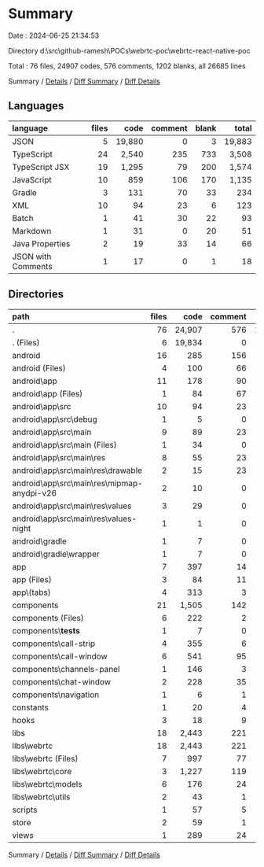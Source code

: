 # Summary

Date : 2024-06-25 21:34:53

Directory d:\\src\\github-ramesh\\POCs\\webrtc-poc\\webrtc-react-native-poc

Total : 76 files,  24907 codes, 576 comments, 1202 blanks, all 26685 lines

Summary / [Details](details.md) / [Diff Summary](diff.md) / [Diff Details](diff-details.md)

## Languages
| language | files | code | comment | blank | total |
| :--- | ---: | ---: | ---: | ---: | ---: |
| JSON | 5 | 19,880 | 0 | 3 | 19,883 |
| TypeScript | 24 | 2,540 | 235 | 733 | 3,508 |
| TypeScript JSX | 19 | 1,295 | 79 | 200 | 1,574 |
| JavaScript | 10 | 859 | 106 | 170 | 1,135 |
| Gradle | 3 | 131 | 70 | 33 | 234 |
| XML | 10 | 94 | 23 | 6 | 123 |
| Batch | 1 | 41 | 30 | 22 | 93 |
| Markdown | 1 | 31 | 0 | 20 | 51 |
| Java Properties | 2 | 19 | 33 | 14 | 66 |
| JSON with Comments | 1 | 17 | 0 | 1 | 18 |

## Directories
| path | files | code | comment | blank | total |
| :--- | ---: | ---: | ---: | ---: | ---: |
| . | 76 | 24,907 | 576 | 1,202 | 26,685 |
| . (Files) | 6 | 19,834 | 0 | 25 | 19,859 |
| android | 16 | 285 | 156 | 75 | 516 |
| android (Files) | 4 | 100 | 66 | 46 | 212 |
| android\\app | 11 | 178 | 90 | 28 | 296 |
| android\\app (Files) | 1 | 84 | 67 | 22 | 173 |
| android\\app\\src | 10 | 94 | 23 | 6 | 123 |
| android\\app\\src\\debug | 1 | 5 | 0 | 3 | 8 |
| android\\app\\src\\main | 9 | 89 | 23 | 3 | 115 |
| android\\app\\src\\main (Files) | 1 | 34 | 0 | 0 | 34 |
| android\\app\\src\\main\\res | 8 | 55 | 23 | 3 | 81 |
| android\\app\\src\\main\\res\\drawable | 2 | 15 | 23 | 3 | 41 |
| android\\app\\src\\main\\res\\mipmap-anydpi-v26 | 2 | 10 | 0 | 0 | 10 |
| android\\app\\src\\main\\res\\values | 3 | 29 | 0 | 0 | 29 |
| android\\app\\src\\main\\res\\values-night | 1 | 1 | 0 | 0 | 1 |
| android\\gradle | 1 | 7 | 0 | 1 | 8 |
| android\\gradle\\wrapper | 1 | 7 | 0 | 1 | 8 |
| app | 7 | 397 | 14 | 42 | 453 |
| app (Files) | 3 | 84 | 11 | 16 | 111 |
| app\\(tabs) | 4 | 313 | 3 | 26 | 342 |
| components | 21 | 1,505 | 142 | 266 | 1,913 |
| components (Files) | 6 | 222 | 2 | 34 | 258 |
| components\\__tests__ | 1 | 7 | 0 | 4 | 11 |
| components\\call-strip | 4 | 355 | 6 | 46 | 407 |
| components\\call-window | 6 | 541 | 95 | 111 | 747 |
| components\\channels-panel | 1 | 146 | 3 | 15 | 164 |
| components\\chat-window | 2 | 228 | 35 | 53 | 316 |
| components\\navigation | 1 | 6 | 1 | 3 | 10 |
| constants | 1 | 20 | 4 | 3 | 27 |
| hooks | 3 | 18 | 9 | 7 | 34 |
| libs | 18 | 2,443 | 221 | 715 | 3,379 |
| libs\\webrtc | 18 | 2,443 | 221 | 715 | 3,379 |
| libs\\webrtc (Files) | 7 | 997 | 77 | 286 | 1,360 |
| libs\\webrtc\\core | 3 | 1,227 | 119 | 370 | 1,716 |
| libs\\webrtc\\models | 6 | 176 | 24 | 48 | 248 |
| libs\\webrtc\\utils | 2 | 43 | 1 | 11 | 55 |
| scripts | 1 | 57 | 5 | 12 | 74 |
| store | 2 | 59 | 1 | 8 | 68 |
| views | 1 | 289 | 24 | 49 | 362 |

Summary / [Details](details.md) / [Diff Summary](diff.md) / [Diff Details](diff-details.md)